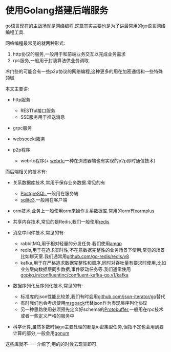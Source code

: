 # 使用Golang搭建后端服务

go语言现在的主战场就是网络编程.这篇其实主要也是为了讲最常用的go语言网络编程工具.

网络编程最常见的就两种形式:

1. http协议的服务,一般用于和前端业务交互以完成业务需求
2. rpc服务,一般用于封装算法供业务调取

冷门些的可能会有一些p2p协议的网络编程,这种更多的用在加密通信和一些特殊领域

本文主要讲:

+ http服务
    + RESTful接口服务
    + SSE服务用于推送消息

+ grpc服务

+ websocekt服务

+ p2p程序
    + webrtc程序(+ [webrtc](https://github.com/pions/webrtc)一种在浏览器端也有实现的p2p即时通信技术)

而后端相关的技术有:

+ 关系数据库技术,常用于保存业务数据.常见的有
    + [PostgreSQL](http://www.postgres.cn/docs/12/),一般用在服务端
    + [sqlite3](https://www.sqlite.org/doclist.html),一般用在客户端

+ orm技术,业务上一般使用orm来操作关系数据库.常用的orm有[xormplus](https://github.com/xormplus/xorm)

+ 共享内存技术,常见的是Redis,我们一般使用[redis](https://github.com/go-redis/redis)

+ 消息中间件技术,常见的有:
    + rabbitMQ,用于相对轻量的分发任务.我们使用[amqp](https://github.com/streadway/amqp)
    + redis,用于在追求实时性,不在意数据完整性的业务场景下使用,常见的场景比如聊天室.我们通常用[github.com/go-redis/redis/v8](https://github.com/go-redis/redis)
    + kafka,用于在严格追求数据完整性和顺序,同时对吞吐量有要求时使用,比如业务层向数据层同步数据,事件驱动任务等.我们通常使用[gopkg.in/confluentinc/confluent-kafka-go.v1/kafka](https://github.com/confluentinc/confluent-kafka-go)

+ 数据序列化反序列化技术,常见的有:
    + 标准库的json性能比较差,我们有时会用[github.com/json-iterator/go](https://github.com/json-iterator/go)替代
    + 有时我们也会考虑使用[msgpack](https://github.com/vmihailenco/msgpack)代替json作为表现层序列化协议
    + 另一种思路使用必须预先定义好schema的[Protobuffer](https://github.com/protocolbuffers/protobuf),一般用在rpc技术或者一些定义严格的服务中

+ 科学计算,虽然多数时候go主要处理的都是io密集型任务,但指不定也会用到要计算的部分,一般会用[gonum](https://github.com/gonum/gonum)

这些库就不一一介绍了,用的的时候去现查即可.